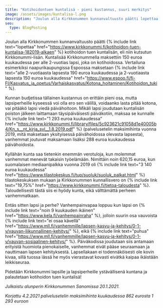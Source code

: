 ```yaml
---
title: "Kotihoidontuen kuntalisä - pieni kustannus, suuri merkitys"
image: /assets/images/kuntalisa-l.png
description: "Joulun alla Kirkkonummen kunnanvaltuusto päätti lopettaa kotihoidon tuen kuntalisän, eli niin kutsutun Kirkkonummi-lisän. Kuntalisää Kirkkonummella maksettiin 150 euroa kuukaudessa per alle 2-vuotias lapsi, joka on kotihoidossa."
seo:
  type: BlogPosting
---
```


Joulun alla Kirkkonummen kunnanvaltuusto päätti {% include link text="lopettaa" href="https://www.kirkkonummi.fi/kotihoidon-tuen-kuntalisa-182019-alkaen" %} kotihoidon tuen kuntalisän, eli niin kutsutun Kirkkonummi-lisän. Kuntalisää Kirkkonummella maksettiin 150 euroa kuukaudessa per alle 2-vuotias lapsi, joka on kotihoidossa. Vertailuna esimerkiksi naapurikaupungissa Espoossa maksetaan {% include link text="alle 2-vuotiaasta lapsesta 190 euroa kuukaudessa ja 2-vuotiaasta lapsesta 150 euroa kuukaudessa" href="https://www.espoo.fi/fi-FI/Kasvatus_ja_opetus/Varhaiskasvatus/Kotona_hoitaminen/Kotihoidon_tuki" %}.

Kunnan budjetissa tällainen kustannus on erittäin pieni osa, mutta lapsiperheille kyseessä voi olla ero sen välillä, voidaanko lasta pitää kotona, vai pitääkö lapsi viedä päivähoitoon. Mikäli lapsi joudutaan kuntalisän poiston jälkeen laittamaan täysipäiväisesti päiväkotiin, maksaa se kunnalle {% include link text="1 293 euroa kuukaudessa" href="https://www.kirkkonummi.fi/library/files/5c923621c91058d1e40005b4/Kn_s__nt_kirja_svl__1.8.2019.pdf" %} (palvelusetelin maksimihinta vuonna 2019, mitä maksetaan yksityisessä päivähoidossa olevasta lapsesta), vanhemmat joutuvat maksamaan lisäksi 288 euroa kuukaudessa päivähoidosta.

Kyllähän kunta saa tietenkin enemmän verotuloja, kun molemmat vanhemmat menevät takaisin työelämään. Nimittäin noin 620,15 euroa, kun suomalaisen mediaanipalkka vuonna 2019 oli {% include link text="3 140 euroa kuukaudessa" href="https://www.tilastokeskus.fi/tup/suoluk/suoluk_palkat.html" %} tilastokeskuksen mukaan ja Kirkkonummen kunnallisvero on {% include link text="19,75%" href="https://www.kirkkonummi.fi/tietoa-taloudesta" %}. Taloudellisesti tästä siis ei hyödy kunta, eikä välttämättä perheen vanhemmatkaan.

Entäs sitten lapsi ja perhe? Vanhempainvapaa loppuu kun lapsi on {% include link text="noin 9 kuukauden ikäinen" href="https://www.kela.fi/vanhempainraha" %}, jolloin suurin osa vauvoista {% include link text="ei osaa kävellä" href="https://www.mll.fi/vanhemmille/lapsen-kasvu-ja-kehitys/0-1-v/vauvan-liikunnallinen-kehitys/" %}, eikä {% include link text="puhua" href="https://www.mll.fi/vanhemmille/lapsen-kasvu-ja-kehitys/0-1-v/vauvan-sosiaalinen-kehitys/" %}. Päiväkodissa joudutaan siis antamaan erityistä huomiota pienokaiselle, vanhemmat eivät pääse seuraamaan ja nauttimaan lapsen kehityksestä. Lapsellakaan ei todennäköisesti ole kovin kivaa, sillä tuossa iässä he myös vierastavat kovasti eivätkä kaipaa ikäistään leikkiseuraa.

Pidetään Kirkkonummi lapsille ja lapsiperheille ystävällisenä kuntana ja palautetaan kotihoidon tuen kuntalisä!

*Julkaistu alunperin Kirkkonummen Sanomissa 20.1.2021.*

*Korjattu 4.2.2021 palvelusetelin maksimihinta kuukaudessa 862 eurosta 1 293 euroon*
